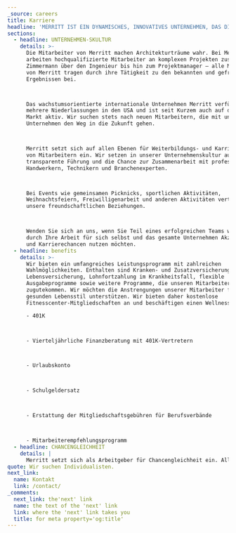 ```yaml
---
_source: careers
title: Karriere
headline: 'MERRITT IST EIN DYNAMISCHES, INNOVATIVES UNTERNEHMEN, DAS DIE HOLZBAU- UND SCHREINEREIBRANCHE VON INNEN HERAUS REVOLUTIONIERT.'
sections:
  - headline: UNTERNEHMEN-SKULTUR
    details: >-
      Die Mitarbeiter von Merritt machen Architekturträume wahr. Bei Merritt
      arbeiten hochqualifizierte Mitarbeiter an komplexen Projekten zusammen. Vom
      Zimmermann über den Ingenieur bis hin zum Projektmanager – alle Mitarbeiter
      von Merritt tragen durch ihre Tätigkeit zu den bekannten und gefragten
      Ergebnissen bei.



      Das wachstumsorientierte internationale Unternehmen Merritt verfügt über
      mehrere Niederlassungen in den USA und ist seit Kurzem auch auf dem deutschen
      Markt aktiv. Wir suchen stets nach neuen Mitarbeitern, die mit unserem
      Unternehmen den Weg in die Zukunft gehen.



      Merritt setzt sich auf allen Ebenen für Weiterbildungs- und Karrierechancen
      von Mitarbeitern ein. Wir setzen in unserer Unternehmenskultur auf Wandel,
      transparente Führung und die Chance zur Zusammenarbeit mit professionellen
      Handwerkern, Technikern und Branchenexperten.



      Bei Events wie gemeinsamen Picknicks, sportlichen Aktivitäten,
      Weihnachtsfeiern, Freiwilligenarbeit und anderen Aktivitäten vertiefen wir
      unsere freundschaftlichen Beziehungen.



      Wenden Sie sich an uns, wenn Sie Teil eines erfolgreichen Teams werden und
      durch Ihre Arbeit für sich selbst und das gesamte Unternehmen Akzente setzen
      und Karrierechancen nutzen möchten.
  - headline: benefits
    details: >-
      Wir bieten ein umfangreiches Leistungsprogramm mit zahlreichen
      Wahlmöglichkeiten. Enthalten sind Kranken- und Zusatzversicherungen,
      Lebensversicherung, Lohnfortzahlung im Krankheitsfall, flexible
      Ausgabeprogramme sowie weitere Programme, die unseren Mitarbeitern
      zugutekommen. Wir möchten die Anstrengungen unserer Mitarbeiter für einen
      gesunden Lebensstil unterstützen. Wir bieten daher kostenlose
      Fitnesscenter-Mitgliedschaften an und beschäftigen einen Wellness Coach.

      - 401K



      - Vierteljährliche Finanzberatung mit 401K-Vertretern



      - Urlaubskonto



      - Schulgeldersatz



      - Erstattung der Mitgliedschaftsgebühren für Berufsverbände



      - Mitarbeiterempfehlungsprogramm
  - headline: CHANCENGLEICHHEIT
    details: |
      Merritt setzt sich als Arbeitgeber für Chancengleichheit ein. Alle qualifizierten Bewerber werden ohne Rücksicht auf ethnische Zugehörigkeit, Hautfarbe, Religion, Geschlecht, sexuelle Orientierung, Geschlechtsidentität, genetische Merkmale, nationale Herkunft, Veteranenstatus, Behinderung und alle anderen gesetzlich geschützten Merkmale für eine Beschäftigung in Erwägung gezogen..
quote: Wir suchen Individualisten.
next_link:
  name: Kontakt
  link: /contact/
_comments:
  next_link: the'next' link
  name: the text of the 'next' link
  link: where the 'next' link takes you
  title: for meta property='og:title'
---
```

